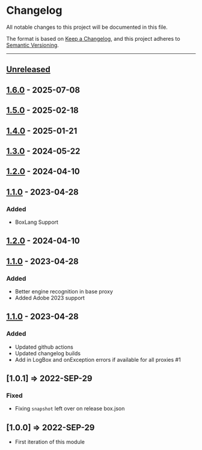 # Changelog

All notable changes to this project will be documented in this file.

The format is based on [Keep a Changelog](https://keepachangelog.com/en/1.0.0/),
and this project adheres to [Semantic Versioning](https://semver.org/spec/v2.0.0.html).

* * *

## [Unreleased]

## [1.6.0] - 2025-07-08

## [1.5.0] - 2025-02-18

## [1.4.0] - 2025-01-21

## [1.3.0] - 2024-05-22

## [1.2.0] - 2024-04-10

## [1.1.0] - 2023-04-28

### Added

- BoxLang Support

## [1.2.0] - 2024-04-10

## [1.1.0] - 2023-04-28

### Added

- Better engine recognition in base proxy
- Added Adobe 2023 support

## [1.1.0] - 2023-04-28

### Added

- Updated github actions
- Updated changelog builds
- Add in LogBox and onException errors if available for all proxies #1

## [1.0.1] => 2022-SEP-29

### Fixed

- Fixing `snapshot` left over on release box.json

## [1.0.0] => 2022-SEP-29

- First iteration of this module

[Unreleased]: https://github.com/coldbox-modules/cbproxies/compare/v1.6.0...HEAD

[1.6.0]: https://github.com/coldbox-modules/cbproxies/compare/v1.5.0...v1.6.0

[1.5.0]: https://github.com/coldbox-modules/cbproxies/compare/v1.4.0...v1.5.0

[1.4.0]: https://github.com/coldbox-modules/cbproxies/compare/v1.3.0...v1.4.0

[1.3.0]: https://github.com/coldbox-modules/cbproxies/compare/v1.2.0...v1.3.0

[1.2.0]: https://github.com/coldbox-modules/cbproxies/compare/v1.1.0...v1.2.0

[1.1.0]: https://github.com/coldbox-modules/cbproxies/compare/cdf15f9ab43d3cc79ac41b336bfe67f75f17ae06...v1.1.0

